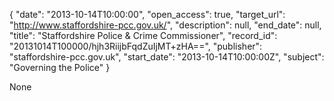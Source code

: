 {
  "date": "2013-10-14T10:00:00", 
  "open_access": true, 
  "target_url": "http://www.staffordshire-pcc.gov.uk/", 
  "description": null, 
  "end_date": null, 
  "title": "Staffordshire Police & Crime Commissioner", 
  "record_id": "20131014T100000/hjh3RiijbFqdZuIjMT+zHA==", 
  "publisher": "staffordshire-pcc.gov.uk", 
  "start_date": "2013-10-14T10:00:00Z", 
  "subject": "Governing the Police"
}

None